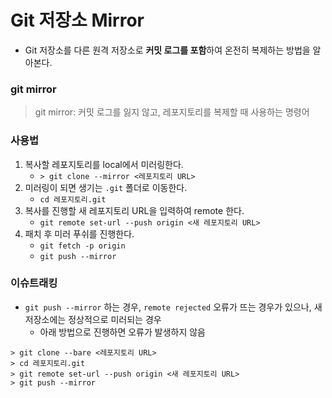 # Git 저장소 Mirror
* Git 저장소를 다른 원격 저장소로 **커밋 로그를 포함**하여 온전히 복제하는 방법을 알아본다.

### git mirror
> git mirror: 커밋 로그를 잃지 않고, 레포지토리를 복제할 때 사용하는 명령어

### 사용법
1. 복사할 레포지토리를 local에서 미러링한다.
   * `> git clone --mirror <레포지토리 URL>`
2. 미러링이 되면 생기는 `.git` 폴더로 이동한다.
   * `cd 레포지토리.git`
3. 복사를 진행할 새 레포지토리 URL을 입력하여 remote 한다.
   * `git remote set-url --push origin <새 레포지토리 URL>`
4. 패치 후 미러 푸쉬를 진행한다.
   * `git fetch -p origin`
   * `git push --mirror`

### 이슈트래킹
* `git push --mirror` 하는 경우, `remote rejected` 오류가 뜨는 경우가 있으나, 새 저장소에는 정상적으로 미러되는 경우
  * 아래 방법으로 진행하면 오류가 발생하지 않음
```
> git clone --bare <레포지토리 URL>
> cd 레포지토리.git
> git remote set-url --push origin <새 레포지토리 URL>
> git push --mirror
```
